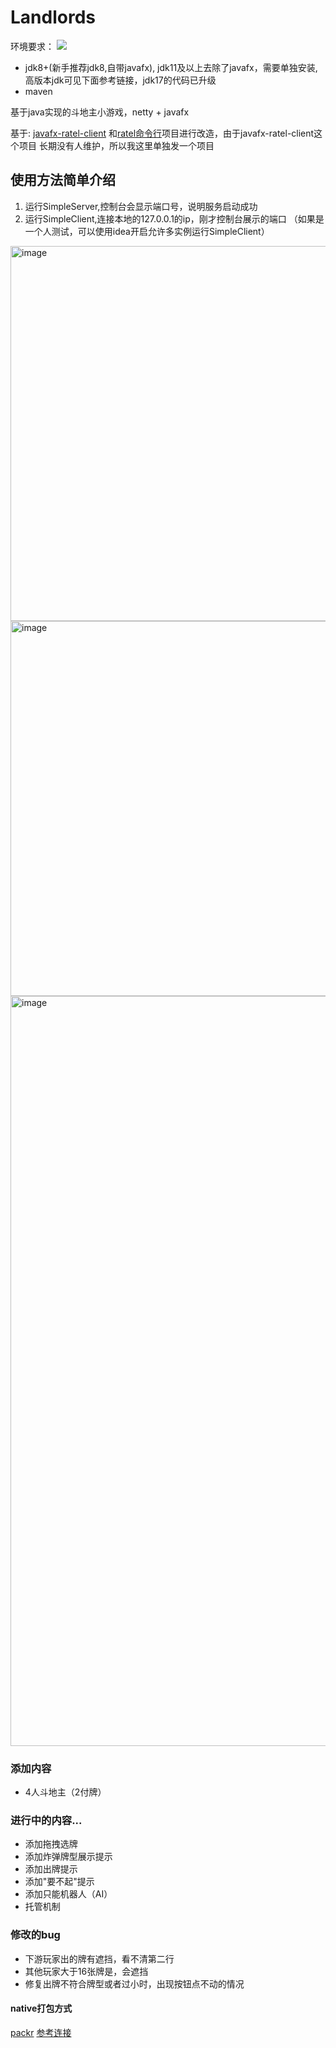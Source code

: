 # Landlords
环境要求：
![](https://img.shields.io/badge/java-1.8%2B-blue)  
* jdk8+(新手推荐jdk8,自带javafx), jdk11及以上去除了javafx，需要单独安装,高版本jdk可见下面参考链接，jdk17的代码已升级
* maven

基于java实现的斗地主小游戏，netty + javafx

基于: [javafx-ratel-client](https://github.com/marmot-z/javafx-ratel-client)
和[ratel命令行](https://github.com/ainilili/ratel)项目进行改造，由于javafx-ratel-client这个项目
长期没有人维护，所以我这里单独发一个项目

## 使用方法简单介绍

1. 运行SimpleServer,控制台会显示端口号，说明服务启动成功
2. 运行SimpleClient,连接本地的127.0.0.1的ip，刚才控制台展示的端口
（如果是一个人测试，可以使用idea开启允许多实例运行SimpleClient）
<img width="600" alt="image" src="https://user-images.githubusercontent.com/19192068/230633318-647c8a63-8e47-4d61-8c24-ea994ddd6792.png">
<img width="600" alt="image" src="https://user-images.githubusercontent.com/19192068/230633554-e99f4813-1344-4562-b182-73ecb322fa4b.png">
<img width="1200" alt="image" src="https://user-images.githubusercontent.com/19192068/230633700-f4158537-03ff-4b22-9fd7-09ad317539cc.png">



### 添加内容
* 4人斗地主（2付牌）

### 进行中的内容...
* 添加拖拽选牌
* 添加炸弹牌型展示提示
* 添加出牌提示
* 添加"要不起"提示
* 添加只能机器人（AI）
* 托管机制

### 修改的bug
* 下游玩家出的牌有遮挡，看不清第二行
* 其他玩家大于16张牌是，会遮挡
* 修复出牌不符合牌型或者过小时，出现按钮点不动的情况



#### native打包方式
[packr](https://github.com/libgdx/packr)
[参考连接](https://blog.csdn.net/weixin_44480167/article/details/121318205)

